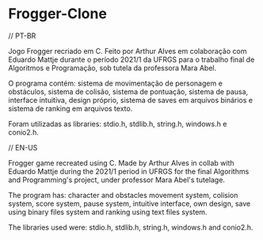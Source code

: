 # Frogger-Clone
// PT-BR

Jogo Frogger recriado em C.
Feito por Arthur Alves em colaboração com Eduardo Mattje durante o período 2021/1 da UFRGS para o trabalho final de Algoritmos e Programação, sob tutela da professora Mara Abel.

O programa contém: sistema de movimentação de personagem e obstáculos, sistema de colisão, sistema de pontuação, sistema de pausa, interface intuitiva, design próprio, sistema de saves em arquivos binários e sistema de ranking em arquivos texto.

Foram utilizadas as libraries: stdio.h, stdlib.h, string.h, windows.h e conio2.h.

// EN-US

Frogger game recreated using C.
Made by Arthur Alves in collab with Eduardo Mattje during the 2021/1 period in UFRGS for the final Algorithms and Programming's project, under professor Mara Abel's tutelage.

The program has: character and obstacles movement system, colision system, score system, pause system, intuitive interface, own design, save using binary files system and ranking using text files system.

The libraries used were: stdio.h, stdlib.h, string.h, windows.h and conio2.h.
